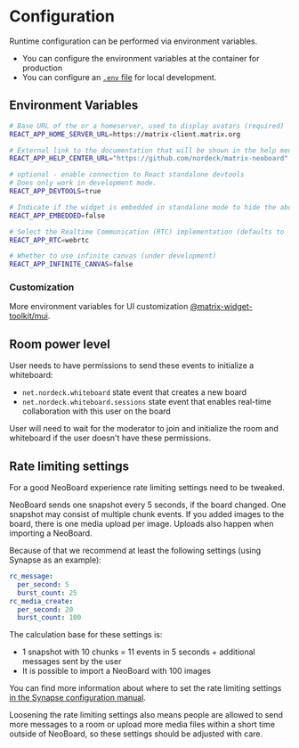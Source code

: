 # Configuration

Runtime configuration can be performed via environment variables.

- You can configure the environment variables at the container for production
- You can configure an [`.env` file](https://create-react-app.dev/docs/adding-custom-environment-variables/#adding-development-environment-variables-in-env) for local development.

## Environment Variables

```sh
# Base URL of the or a homeserver, used to display avatars (required)
REACT_APP_HOME_SERVER_URL=https://matrix-client.matrix.org

# External link to the documentation that will be shown in the help menu if defined.
REACT_APP_HELP_CENTER_URL="https://github.com/nordeck/matrix-neoboard"

# optional - enable connection to React standalone devtools
# Does only work in development mode.
REACT_APP_DEVTOOLS=true

# Indicate if the widget is embedded in standalone mode to hide the about button
REACT_APP_EMBEDDED=false

# Select the Realtime Communication (RTC) implementation (defaults to `webrtc`, otherwise `matrixrtc`)
REACT_APP_RTC=webrtc

# Whether to use infinite canvas (under development)
REACT_APP_INFINITE_CANVAS=false
```

### Customization

More environment variables for UI customization [@matrix-widget-toolkit/mui](https://www.npmjs.com/package/@matrix-widget-toolkit/mui#customization).

## Room power level

User needs to have permissions to send these events to initialize a whiteboard:

- `net.nordeck.whiteboard` state event that creates a new board
- `net.nordeck.whiteboard.sessions` state event that enables real-time collaboration with this user on the board

User will need to wait for the moderator to join and initialize the room and whiteboard if the user doesn't have these permissions.

## Rate limiting settings

For a good NeoBoard experience rate limiting settings need to be tweaked.

NeoBoard sends one snapshot every 5 seconds, if the board changed. One snapshot may consist of multiple chunk events.
If you added images to the board, there is one media upload per image. Uploads also happen when importing a NeoBoard.

Because of that we recommend at least the following settings (using Synapse as an example):

```yml
rc_message:
  per_second: 5
  burst_count: 25
rc_media_create:
  per_second: 20
  burst_count: 100
```

The calculation base for these settings is:

- 1 snapshot with 10 chunks = 11 events in 5 seconds + additional messages sent by the user
- It is possible to import a NeoBoard with 100 images

You can find more information about where to set the rate limiting settings [in the Synapse configuration manual](https://element-hq.github.io/synapse/latest/usage/configuration/config_documentation.html#ratelimiting).

Loosening the rate limiting settings also means people are allowed to send more messages to a room or upload more media files within a short time outside of NeoBoard, so these settings should be adjusted with care.
